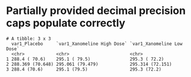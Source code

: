 # Partially provided decimal precision caps populate correctly

    # A tibble: 3 x 3
      var1_Placebo     `var1_Xanomeline High Dose` `var1_Xanomeline Low Dose`
      <chr>            <chr>                       <chr>                     
    1 288.4 ( 70.6)    295.1 ( 79.5)               295.3 ( 72.2)             
    2 288.369 (70.648) 295.061 (79.479)            295.314 (72.151)          
    3 288.4 (70.6)     295.1 (79.5)                295.3 (72.2)              

